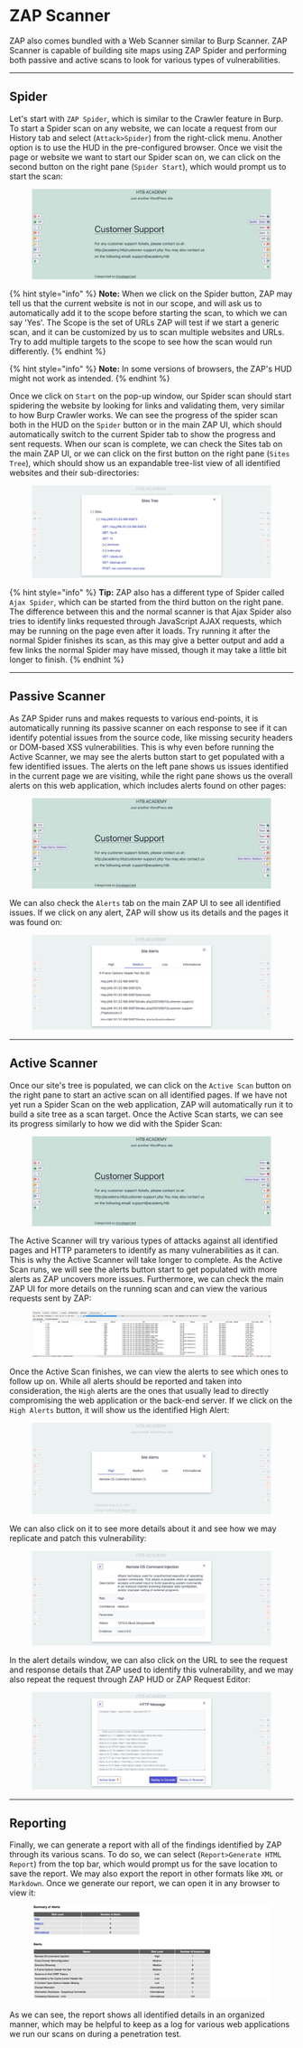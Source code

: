 # ZAP Scanner

ZAP also comes bundled with a Web Scanner similar to Burp Scanner. ZAP Scanner is capable of building site maps using ZAP Spider and performing both passive and active scans to look for various types of vulnerabilities.

***

## Spider

Let's start with `ZAP Spider`, which is similar to the Crawler feature in Burp. To start a Spider scan on any website, we can locate a request from our History tab and select (`Attack>Spider`) from the right-click menu. Another option is to use the HUD in the pre-configured browser. Once we visit the page or website we want to start our Spider scan on, we can click on the second button on the right pane (`Spider Start`), which would prompt us to start the scan:

<figure><img src="../../../../.gitbook/assets/image (229).png" alt=""><figcaption></figcaption></figure>

{% hint style="info" %}
**Note:** When we click on the Spider button, ZAP may tell us that the current website is not in our scope, and will ask us to automatically add it to the scope before starting the scan, to which we can say 'Yes'. The Scope is the set of URLs ZAP will test if we start a generic scan, and it can be customized by us to scan multiple websites and URLs. Try to add multiple targets to the scope to see how the scan would run differently.
{% endhint %}

{% hint style="info" %}
**Note:** In some versions of browsers, the ZAP's HUD might not work as intended.
{% endhint %}

Once we click on `Start` on the pop-up window, our Spider scan should start spidering the website by looking for links and validating them, very similar to how Burp Crawler works. We can see the progress of the spider scan both in the HUD on the `Spider` button or in the main ZAP UI, which should automatically switch to the current Spider tab to show the progress and sent requests. When our scan is complete, we can check the Sites tab on the main ZAP UI, or we can click on the first button on the right pane (`Sites Tree`), which should show us an expandable tree-list view of all identified websites and their sub-directories:

<figure><img src="../../../../.gitbook/assets/image (230).png" alt=""><figcaption></figcaption></figure>

{% hint style="info" %}
**Tip:** ZAP also has a different type of Spider called `Ajax Spider`, which can be started from the third button on the right pane. The difference between this and the normal scanner is that Ajax Spider also tries to identify links requested through JavaScript AJAX requests, which may be running on the page even after it loads. Try running it after the normal Spider finishes its scan, as this may give a better output and add a few links the normal Spider may have missed, though it may take a little bit longer to finish.
{% endhint %}

***

## Passive Scanner

As ZAP Spider runs and makes requests to various end-points, it is automatically running its passive scanner on each response to see if it can identify potential issues from the source code, like missing security headers or DOM-based XSS vulnerabilities. This is why even before running the Active Scanner, we may see the alerts button start to get populated with a few identified issues. The alerts on the left pane shows us issues identified in the current page we are visiting, while the right pane shows us the overall alerts on this web application, which includes alerts found on other pages:

<figure><img src="../../../../.gitbook/assets/image (231).png" alt=""><figcaption></figcaption></figure>

We can also check the `Alerts` tab on the main ZAP UI to see all identified issues. If we click on any alert, ZAP will show us its details and the pages it was found on:

<figure><img src="../../../../.gitbook/assets/image (232).png" alt=""><figcaption></figcaption></figure>

***

## Active Scanner

Once our site's tree is populated, we can click on the `Active Scan` button on the right pane to start an active scan on all identified pages. If we have not yet run a Spider Scan on the web application, ZAP will automatically run it to build a site tree as a scan target. Once the Active Scan starts, we can see its progress similarly to how we did with the Spider Scan:

<figure><img src="../../../../.gitbook/assets/image (233).png" alt=""><figcaption></figcaption></figure>

The Active Scanner will try various types of attacks against all identified pages and HTTP parameters to identify as many vulnerabilities as it can. This is why the Active Scanner will take longer to complete. As the Active Scan runs, we will see the alerts button start to get populated with more alerts as ZAP uncovers more issues. Furthermore, we can check the main ZAP UI for more details on the running scan and can view the various requests sent by ZAP:

<figure><img src="../../../../.gitbook/assets/image (234).png" alt=""><figcaption></figcaption></figure>

Once the Active Scan finishes, we can view the alerts to see which ones to follow up on. While all alerts should be reported and taken into consideration, the `High` alerts are the ones that usually lead to directly compromising the web application or the back-end server. If we click on the `High Alerts` button, it will show us the identified High Alert:

<figure><img src="../../../../.gitbook/assets/image (235).png" alt=""><figcaption></figcaption></figure>

We can also click on it to see more details about it and see how we may replicate and patch this vulnerability:

<figure><img src="../../../../.gitbook/assets/image (236).png" alt=""><figcaption></figcaption></figure>

In the alert details window, we can also click on the URL to see the request and response details that ZAP used to identify this vulnerability, and we may also repeat the request through ZAP HUD or ZAP Request Editor:

<figure><img src="../../../../.gitbook/assets/image (237).png" alt=""><figcaption></figcaption></figure>

***

## Reporting

Finally, we can generate a report with all of the findings identified by ZAP through its various scans. To do so, we can select (`Report>Generate HTML Report`) from the top bar, which would prompt us for the save location to save the report. We may also export the report in other formats like `XML` or `Markdown`. Once we generate our report, we can open it in any browser to view it:

<figure><img src="../../../../.gitbook/assets/image (238).png" alt=""><figcaption></figcaption></figure>

As we can see, the report shows all identified details in an organized manner, which may be helpful to keep as a log for various web applications we run our scans on during a penetration test.
